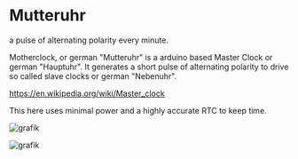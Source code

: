 # Mutteruhr
a pulse of alternating polarity every minute.

Motherclock, or german "Mutteruhr" is a arduino based Master Clock or german "Hauptuhr". 
It generates a short pulse of alternating polarity to drive so called slave clocks or german "Nebenuhr".

https://en.wikipedia.org/wiki/Master_clock

This here uses minimal power and a highly accurate RTC to keep time. 

![grafik](https://user-images.githubusercontent.com/1591573/145025681-a7b4bdb3-0974-4b92-9626-26711a841b9c.png)

![grafik](https://user-images.githubusercontent.com/1591573/145027173-5980cd03-52ee-4388-b84f-cefec5592010.png)

